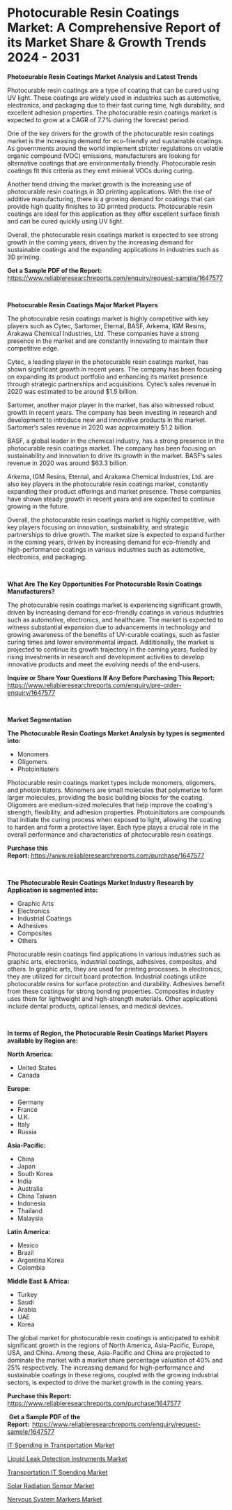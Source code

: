 <p><h1>Photocurable Resin Coatings Market: A Comprehensive Report of its Market Share & Growth Trends 2024 - 2031</h1></p><p><strong>Photocurable Resin Coatings Market Analysis and Latest Trends</strong></p>
<p><p>Photocurable resin coatings are a type of coating that can be cured using UV light. These coatings are widely used in industries such as automotive, electronics, and packaging due to their fast curing time, high durability, and excellent adhesion properties. The photocurable resin coatings market is expected to grow at a CAGR of 7.7% during the forecast period.</p><p>One of the key drivers for the growth of the photocurable resin coatings market is the increasing demand for eco-friendly and sustainable coatings. As governments around the world implement stricter regulations on volatile organic compound (VOC) emissions, manufacturers are looking for alternative coatings that are environmentally friendly. Photocurable resin coatings fit this criteria as they emit minimal VOCs during curing.</p><p>Another trend driving the market growth is the increasing use of photocurable resin coatings in 3D printing applications. With the rise of additive manufacturing, there is a growing demand for coatings that can provide high quality finishes to 3D printed products. Photocurable resin coatings are ideal for this application as they offer excellent surface finish and can be cured quickly using UV light.</p><p>Overall, the photocurable resin coatings market is expected to see strong growth in the coming years, driven by the increasing demand for sustainable coatings and the expanding applications in industries such as 3D printing.</p></p>
<p><strong>Get a Sample PDF of the Report:&nbsp;</strong> <a href="https://www.reliableresearchreports.com/enquiry/request-sample/1647577">https://www.reliableresearchreports.com/enquiry/request-sample/1647577</a></p>
<p>&nbsp;</p>
<p><strong>Photocurable Resin Coatings Major Market Players</strong></p>
<p><p>The photocurable resin coatings market is highly competitive with key players such as Cytec, Sartomer, Eternal, BASF, Arkema, IGM Resins, Arakawa Chemical Industries, Ltd. These companies have a strong presence in the market and are constantly innovating to maintain their competitive edge.</p><p>Cytec, a leading player in the photocurable resin coatings market, has shown significant growth in recent years. The company has been focusing on expanding its product portfolio and enhancing its market presence through strategic partnerships and acquisitions. Cytec’s sales revenue in 2020 was estimated to be around $1.5 billion.</p><p>Sartomer, another major player in the market, has also witnessed robust growth in recent years. The company has been investing in research and development to introduce new and innovative products in the market. Sartomer’s sales revenue in 2020 was approximately $1.2 billion.</p><p>BASF, a global leader in the chemical industry, has a strong presence in the photocurable resin coatings market. The company has been focusing on sustainability and innovation to drive its growth in the market. BASF’s sales revenue in 2020 was around $63.3 billion.</p><p>Arkema, IGM Resins, Eternal, and Arakawa Chemical Industries, Ltd. are also key players in the photocurable resin coatings market, constantly expanding their product offerings and market presence. These companies have shown steady growth in recent years and are expected to continue growing in the future.</p><p>Overall, the photocurable resin coatings market is highly competitive, with key players focusing on innovation, sustainability, and strategic partnerships to drive growth. The market size is expected to expand further in the coming years, driven by increasing demand for eco-friendly and high-performance coatings in various industries such as automotive, electronics, and packaging.</p></p>
<p>&nbsp;</p>
<p><strong>What Are The Key Opportunities For Photocurable Resin Coatings Manufacturers?</strong></p>
<p><p>The photocurable resin coatings market is experiencing significant growth, driven by increasing demand for eco-friendly coatings in various industries such as automotive, electronics, and healthcare. The market is expected to witness substantial expansion due to advancements in technology and growing awareness of the benefits of UV-curable coatings, such as faster curing times and lower environmental impact. Additionally, the market is projected to continue its growth trajectory in the coming years, fueled by rising investments in research and development activities to develop innovative products and meet the evolving needs of the end-users.</p></p>
<p><strong>Inquire or Share Your Questions If Any Before Purchasing This Report:</strong> <a href="https://www.reliableresearchreports.com/enquiry/pre-order-enquiry/1647577">https://www.reliableresearchreports.com/enquiry/pre-order-enquiry/1647577</a></p>
<p>&nbsp;</p>
<p><strong>Market Segmentation</strong></p>
<p><strong>The Photocurable Resin Coatings Market Analysis by types is segmented into:</strong></p>
<p><ul><li>Monomers</li><li>Oligomers</li><li>Photoinitiaters</li></ul></p>
<p><p>Photocurable resin coatings market types include monomers, oligomers, and photoinitiators. Monomers are small molecules that polymerize to form larger molecules, providing the basic building blocks for the coating. Oligomers are medium-sized molecules that help improve the coating's strength, flexibility, and adhesion properties. Photoinitiators are compounds that initiate the curing process when exposed to light, allowing the coating to harden and form a protective layer. Each type plays a crucial role in the overall performance and characteristics of photocurable resin coatings.</p></p>
<p><strong>Purchase this Report:&nbsp;</strong><a href="https://www.reliableresearchreports.com/purchase/1647577">https://www.reliableresearchreports.com/purchase/1647577</a></p>
<p>&nbsp;</p>
<p><strong>The Photocurable Resin Coatings Market Industry Research by Application is segmented into:</strong></p>
<p><ul><li>Graphic Arts</li><li>Electronics</li><li>Industrial Coatings</li><li>Adhesives</li><li>Composites</li><li>Others</li></ul></p>
<p><p>Photocurable resin coatings find applications in various industries such as graphic arts, electronics, industrial coatings, adhesives, composites, and others. In graphic arts, they are used for printing processes. In electronics, they are utilized for circuit board protection. Industrial coatings utilize photocurable resins for surface protection and durability. Adhesives benefit from these coatings for strong bonding properties. Composites industry uses them for lightweight and high-strength materials. Other applications include dental products, optical lenses, and medical devices.</p></p>
<p>&nbsp;</p>
<p><strong>In terms of Region, the Photocurable Resin Coatings Market Players available by Region are:</strong></p>
<p>
    <p> <strong> North America: </strong>
        <ul>
            <li>United States</li>
            <li>Canada</li>
        </ul>
        </p> 
    <p> <strong> Europe: </strong>
        <ul>
            <li>Germany</li>
            <li>France</li>
            <li>U.K.</li>
            <li>Italy</li>
            <li>Russia</li>
        </ul>
        </p> 
    <p> <strong> Asia-Pacific: </strong>
        <ul>
            <li>China</li>
            <li>Japan</li>
            <li>South Korea</li>
            <li>India</li>
            <li>Australia</li>
            <li>China Taiwan</li>
            <li>Indonesia</li>
            <li>Thailand</li>
            <li>Malaysia</li>
        </ul>
        </p> 
    <p> <strong> Latin America: </strong>
        <ul>
            <li>Mexico</li>
            <li>Brazil</li>
            <li>Argentina Korea</li>
            <li>Colombia</li>
        </ul>
        </p> 
    <p> <strong> Middle East & Africa: </strong>
        <ul>
            <li>Turkey</li>
            <li>Saudi</li>
            <li>Arabia</li>
            <li>UAE</li>
            <li>Korea</li>
        </ul>
    </p>
    </p>
<p><p>The global market for photocurable resin coatings is anticipated to exhibit significant growth in the regions of North America, Asia-Pacific, Europe, USA, and China. Among these, Asia-Pacific and China are projected to dominate the market with a market share percentage valuation of 40% and 25% respectively. The increasing demand for high-performance and sustainable coatings in these regions, coupled with the growing industrial sectors, is expected to drive the market growth in the coming years.</p></p>
<p><strong>Purchase this Report: </strong><a href="https://www.reliableresearchreports.com/purchase/1647577">https://www.reliableresearchreports.com/purchase/1647577</a></p>
<p>&nbsp;<strong>Get a Sample PDF of the Report:&nbsp;&nbsp;</strong><a href="https://www.reliableresearchreports.com/enquiry/request-sample/1647577">https://www.reliableresearchreports.com/enquiry/request-sample/1647577</a></p>
<p><strong></strong></p>
<p><p><a href="https://cat-emmental-94b.notion.site/IT-Spending-in-Transportation-Market-Size-and-Examines-its-Market-Scope-with-a-Primary-Focus-on-Gr-810777e4b0084e59ac2416677d80da1d">IT Spending in Transportation Market</a></p><p><a href="https://github.com/biheemgalvinlouises6hokrh3h/Market-Research-Report-List-1/blob/main/liquid-leak-detection-instruments-market.md">Liquid Leak Detection Instruments Market</a></p><p><a href="https://silk-columnist-571.notion.site/Transportation-IT-Spending-Market-Size-Market-Trends-and-Growth-Outlook-forecasted-for-period-from-b17d0625e37646f2a2d18d8eabfb3e0d">Transportation IT Spending Market</a></p><p><a href="https://view.publitas.com/reportprime-1/solar-radiation-sensor-market-size-global-industry-overview-market-segmentation-and-forecast-2024-to-2031/">Solar Radiation Sensor Market</a></p><p><a href="https://github.com/guneycigdem35/Market-Research-Report-List-2/blob/main/nervous-system-markers-market.md">Nervous System Markers Market</a></p></p>
